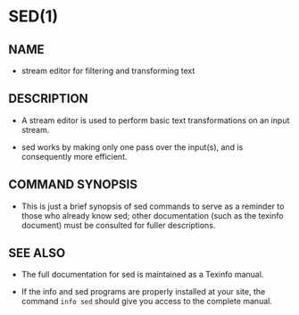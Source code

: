 # SED(1)

## NAME

- stream editor for filtering and transforming text

## DESCRIPTION

- A stream editor is used to perform basic text transformations on an input stream.

- sed works by making only one pass over the input(s), and is consequently more efficient.

## COMMAND SYNOPSIS

- This is just a brief synopsis of sed commands to serve as a reminder to those who already know sed; other documentation (such as the texinfo document) must be consulted for fuller descriptions.

## SEE ALSO

- The full documentation for sed is maintained as a Texinfo manual.

- If the info and sed programs are properly installed at your site, the command `info sed` should give you access to the complete manual.


